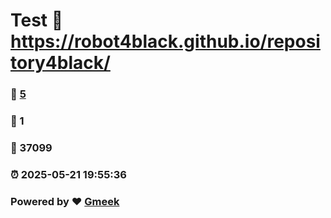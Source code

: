 # Test :link: https://robot4black.github.io/repository4black/ 
### :page_facing_up: [5](https://robot4black.github.io/repository4black//tag.html) 
### :speech_balloon: 1 
### :hibiscus: 37099 
### :alarm_clock: 2025-05-21 19:55:36 
### Powered by :heart: [Gmeek](https://github.com/Meekdai/Gmeek)
